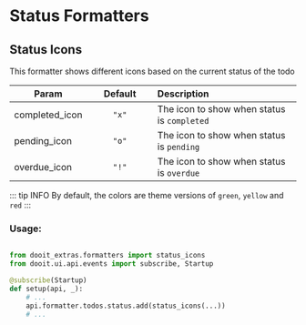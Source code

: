 # Status Formatters

## Status Icons

This formatter shows different icons based on the current status of the todo

| Param|<div style="width: 100px">Default</div> |Description|
| ------------- | :----------------:  | :----------------------------------------------------------------------------------------|
| completed_icon|  `"x"`               | The icon to show when status is `completed`                                             |
| pending_icon  |  `"o"`               | The icon to show when status is `pending`                                               |
| overdue_icon  |  `"!"`               | The icon to show when status is `overdue`                                               |


::: tip INFO
By default, the colors are theme versions of `green`, `yellow` and `red`
:::

### Usage:

```python

from dooit_extras.formatters import status_icons
from dooit.ui.api.events import subscribe, Startup

@subscribe(Startup)
def setup(api, _):
    # ...
    api.formatter.todos.status.add(status_icons(...))
    # ...
```


